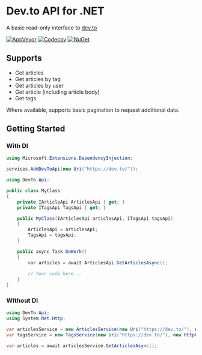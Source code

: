 # Dev.to API for .NET
A basic read-only interface to [dev.to](https://dev.to/)

[![AppVeyor](https://img.shields.io/appveyor/ci/Turnerj/devto-dotnet/master.svg)](https://ci.appveyor.com/project/Turnerj/devto-dotnet)
[![Codecov](https://img.shields.io/codecov/c/github/turnerj/devto-dotnet/master.svg)](https://codecov.io/gh/turnerj/devto-dotnet)
[![NuGet](https://img.shields.io/nuget/v/DevTo.Api.svg)](https://www.nuget.org/packages/DevTo.Api)

## Supports
- Get articles
- Get articles by tag
- Get articles by user
- Get article (including article body)
- Get tags

Where available, supports basic pagination to request additional data.

## Getting Started

### With DI

```csharp
using Microsoft.Extensions.DependencyInjection;

services.AddDevToApi(new Uri("https://dev.to/"));
```

```csharp
using DevTo.Api;

public class MyClass
{
	private IArticleApi ArticlesApi { get; }
	private ITagsApi TagsApi { get; }

	public MyClass(IArticlesApi articlesApi, ITagsApi tagsApi)
	{
		ArticlesApi = articlesApi;
		TagsApi = tagsApi;
	}

	public async Task DoWork()
	{
		var articles = await ArticlesApi.GetArticlesAsync();
		
		// Your code here...
	}
}
```

### Without DI

```csharp
using DevTo.Api;
using System.Net.Http;

var articlesService = new ArticlesService(new Uri("https://dev.to/"), new HttpClient());
var tagsService = new TagsService(new Uri("https://dev.to/"), new HttpClient());

var articles = await articlesService.GetArticlesAsync();
```